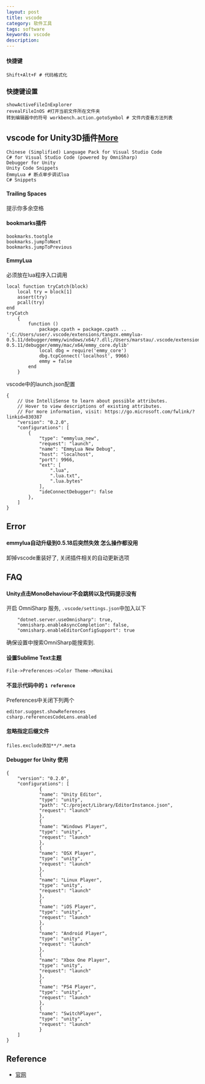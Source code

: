 ```yaml
---
layout: post
title: vscode
category: 软件工具
tags: software
keywords: vscode
description: 
---
```


#### 快捷键

```
Shift+Alt+F # 代码格式化
```

### 快捷键设置

```
showActiveFileInExplorer
revealFileInOS #打开当前文件所在文件夹
转到编辑器中的符号 workbench.action.gotoSymbol # 文件内查看方法列表
```


## vscode for Unity3D插件[More](https://zhuanlan.zhihu.com/p/83019247)

```
Chinese (Simplified) Language Pack for Visual Studio Code
C# for Visual Studio Code (powered by OmniSharp)
Debugger for Unity
Unity Code Snippets
EmmyLua # 断点单步调试lua
C# Snippets
```

#### Trailing Spaces

提示你多余空格

#### bookmarks插件


```
bookmarks.tootgle
bookmarks.jumpToNext
bookmarks.jumpToPrevious
```

#### EmmyLua


必须放在lua程序入口调用
```
local function tryCatch(block)
    local try = block[1]
    assert(try)
    pcall(try)
end
tryCatch
    {
        function ()
            package.cpath = package.cpath .. ';C:/Users/user/.vscode/extensions/tangzx.emmylua-0.5.11/debugger/emmy/windows/x64/?.dll;/Users/marstau/.vscode/extensions/tangzx.emmylua-0.5.11/debugger/emmy/mac/x64/emmy_core.dylib'
            local dbg = require('emmy_core')
            dbg.tcpConnect('localhost', 9966)
            emmy = false
        end
    }
```

vscode中的launch.json配置

```
{
    // Use IntelliSense to learn about possible attributes.
    // Hover to view descriptions of existing attributes.
    // For more information, visit: https://go.microsoft.com/fwlink/?linkid=830387
    "version": "0.2.0",
    "configurations": [
        {
            "type": "emmylua_new",
            "request": "launch",
            "name": "EmmyLua New Debug",
            "host": "localhost",
            "port": 9966,
            "ext": [
                ".lua",
                ".lua.txt",
                ".lua.bytes"
            ],
            "ideConnectDebugger": false
        },
    ]
}
```

## Error

#### emmylua自动升级到0.5.18后突然失效 怎么操作都没用

卸掉vscode重装好了, 关闭插件相关的自动更新选项

## FAQ

#### Unity点击MonoBehaviour不会跳转以及代码提示没有

开启 OmniSharp 服务, `.vscode/settings.json`中加入以下
```
    "dotnet.server.useOmnisharp": true,
    "omnisharp.enableAsyncCompletion": false,
    "omnisharp.enableEditorConfigSupport": true
```

确保设置中搜索OmniSharp能搜索到.

#### 设置Sublime Text主题

```
File->Preferences->Color Theme->Monikai
```

#### 不显示代码中的 `1 reference`

Preferences中关闭下列两个
```
editor.suggest.showReferences
csharp.referencesCodeLens.enabled
```

#### 忽略指定后缀文件

```
files.exclude添加**/*.meta
```

#### Debugger for Unity 使用


```
{
    "version": "0.2.0",
    "configurations": [
            {
            "name": "Unity Editor",
            "type": "unity",
            "path": "C:/project/Library/EditorInstance.json",
            "request": "launch"
            },
            {
            "name": "Windows Player",
            "type": "unity",
            "request": "launch"
            },
            {
            "name": "OSX Player",
            "type": "unity",
            "request": "launch"
            },
            {
            "name": "Linux Player",
            "type": "unity",
            "request": "launch"
            },
            {
            "name": "iOS Player",
            "type": "unity",
            "request": "launch"
            },
            {
            "name": "Android Player",
            "type": "unity",
            "request": "launch"
            },
            {
            "name": "Xbox One Player",
            "type": "unity",
            "request": "launch"
            },
            {
            "name": "PS4 Player",
            "type": "unity",
            "request": "launch"
            },
            {
            "name": "SwitchPlayer",
            "type": "unity",
            "request": "launch"
            }
    ]
}
```


## Reference

* [官网](https://code.visualstudio.com/)